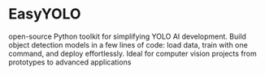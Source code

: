 # EasyYOLO
open-source Python toolkit for simplifying YOLO AI development. Build object detection models in a few lines of code: load data, train with one command, and deploy effortlessly. Ideal for computer vision projects from prototypes to advanced applications
